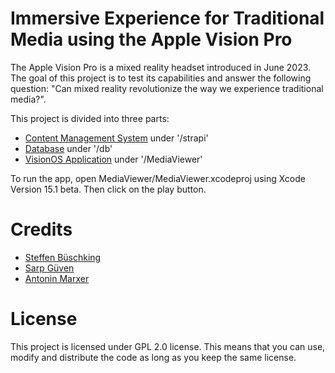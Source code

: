 # Immersive Experience for Traditional Media using the Apple Vision Pro

The Apple Vision Pro is a mixed reality headset introduced in June 2023.
The goal of this project is to test its capabilities and answer the following question: "Can mixed reality revolutionize the way we experience traditional media?".

This project is divided into three parts:

- [Content Management System](./strapi/README.md) under '/strapi'
- [Database](./db/README.md) under '/db'
- [VisionOS Application](./MediaViewer/README.md) under '/MediaViewer'

To run the app, open MediaViewer/MediaViewer.xcodeproj using Xcode Version 15.1 beta. Then click on the play button.

# Credits

- [Steffen Büschking](https://github.com/steffbue)
- [Sarp Güven](https://git.tu-berlin.de/sguven)
- [Antonin Marxer](https://github.com/PheonBest)

# License

This project is licensed under GPL 2.0 license.
This means that you can use, modify and distribute the code as long as you keep the same license.
